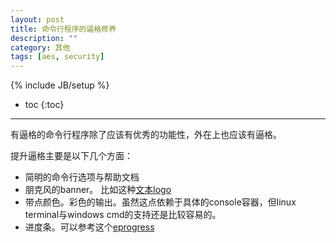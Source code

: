 ```yaml
---
layout: post
title: 命令行程序的逼格修养
description: ""
category: 其他
tags: [aes, security]
---
```

{% include JB/setup %}

* toc
{:toc}

<hr />

有逼格的命令行程序除了应该有优秀的功能性，外在上也应该有逼格。

提升逼格主要是以下几个方面：

* 简明的命令行选项与帮助文档
* 朋克风的banner。 比如这种[文本logo](http://www.network-science.de/ascii/)
* 带点颜色。彩色的输出。虽然这点依赖于具体的console容器，但linux terminal与windows cmd的支持还是比较容易的。
* 进度条。可以参考这个[eprogress](https://github.com/colddrizzle/eprogress)
